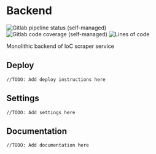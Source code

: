 # Backend
![Gitlab pipeline status (self-managed)](https://img.shields.io/gitlab/pipeline-status/indicators-parser-saas/backend?branch=master&gitlab_url=https%3A%2F%2Fgit.miem.hse.ru)
![Gitlab code coverage (self-managed)](https://img.shields.io/gitlab/pipeline-coverage/indicators-parser-saas/backend?branch=master&gitlab_url=https%3A%2F%2Fgit.miem.hse.ru)
![Lines of code](https://tokei.rs/b1/git.miem.hse.ru/indicators-parser-saas/backend?category=code)

Monolithic backend of IoC scraper service


## Deploy

`//TODO: Add deploy instructions here`

## Settings
`//TODO: Add settings here`

## Documentation
`//TODO: Add documentation here`

